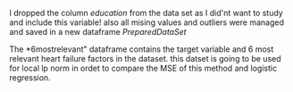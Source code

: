 I dropped the column *education* from the data set as I did'nt want to study and include this variable! also all mising values and outliers were managed and saved in  a new dataframe *PreparedDataSet*

The *6mostrelevant" dataframe contains the target variable and 6 most relevant heart failure factors in the dataset. this datset is going to be used for local lp norm in ordet to compare the MSE of this method and logistic regression.